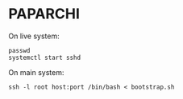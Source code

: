 # PAPARCHI

On live system:
```
passwd
systemctl start sshd
```

On main system:
```
ssh -l root host:port /bin/bash < bootstrap.sh
```